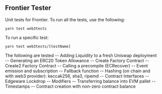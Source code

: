 ## Frontier Tester

Unit tests for Frontier. To run all the tests, use the following:

```
yarn test web3tests
```

To run a specific test:

```
yarn test web3tests/[testName]
```

The following are tested
-- Adding Liquidity to a fresh Uniswap deployment
-- Generating an ERC20 Token Allowance
-- Create Factory Contract 
-- Create2 Factory Contract 
-- Calling a precompile (ECRecover)
-- Event emission and subscription
-- Fallback function
-- Hashing (on chain and with web3 provider): keccak256, sha3, ripemd
-- Contract Interfaces
-- Edgeware Lockdrop
-- Modifiers
-- Transferring balance into EVM pallet
-- Timestamps
-- Contract creation with non-zero contract balance